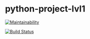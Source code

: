 # python-project-lvl1

[![Maintainability](https://api.codeclimate.com/v1/badges/a99a88d28ad37a79dbf6/maintainability)](https://codeclimate.com/github/codeclimate/codeclimate/maintainability)

[![Build Status](https://travis-ci.org/szharas/python-project-lvl1.svg?branch=master)](https://travis-ci.org/szharas/python-project-lvl1)

<script id="asciicast-dkwvYVhyJR5ny0NqBJmRynak8" src="https://asciinema.org/a/dkwvYVhyJR5ny0NqBJmRynak8.js" async></script>
